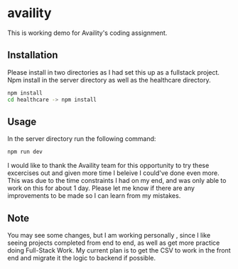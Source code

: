 # availity
This is working demo for Availity's coding assignment.

## Installation
Please install in two directories as I had set this up as a fullstack project.
Npm install in the server directory as well as the healthcare directory.
```bash
npm install
cd healthcare -> npm install 
```
## Usage
In the server directory run the following command: 

```bash
npm run dev
```
I would like to thank the Availity team for this opportunity to try these excercises out and given more time I beleive I could've done even more. This was due to the time constraints I had on my end, and was only able to work on this for about 1 day.  Please let me know if there are any improvements to be made so I can learn from my mistakes.

## Note 
You may see some changes, but I am working personally , since I like seeing projects completed from end to end, as well as get more practice doing Full-Stack Work. My current plan is to get the CSV to work in the front end and migrate it the logic to backend if possible.
